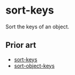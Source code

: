 # sort-keys

Sort the keys of an object.

## Prior art

- [sort-keys](https://www.npmjs.com/package/sort-keys)
- [sort-object-keys](https://www.npmjs.com/package/sort-object-keys)
